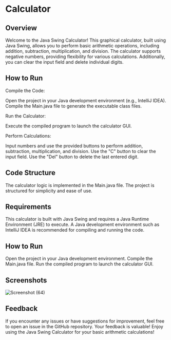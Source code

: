 # Calculator
## Overview
Welcome to the Java Swing Calculator! This graphical calculator, built using Java Swing, allows you to perform basic arithmetic operations, including addition, subtraction, multiplication, and division. 
The calculator supports negative numbers, providing flexibility for various calculations. Additionally, you can clear the input field and delete individual digits.

## How to Run
Compile the Code:

Open the project in your Java development environment (e.g., IntelliJ IDEA).
Compile the Main.java file to generate the executable class files.

Run the Calculator:

Execute the compiled program to launch the calculator GUI.

Perform Calculations:

Input numbers and use the provided buttons to perform addition, subtraction, multiplication, and division.
Use the "C" button to clear the input field.
Use the "Del" button to delete the last entered digit.

## Code Structure
The calculator logic is implemented in the Main.java file.
The project is structured for simplicity and ease of use.

## Requirements
This calculator is built with Java Swing and requires a Java Runtime Environment (JRE) to execute.
A Java development environment such as IntelliJ IDEA is recommended for compiling and running the code.

## How to Run
Open the project in your Java development environment.
Compile the Main.java file.
Run the compiled program to launch the calculator GUI.

## Screenshots
![Screenshot (64)](https://github.com/rvdxk/calculator/assets/136000622/4a9f559c-4f29-4280-8c14-48214912d166)

## Feedback
If you encounter any issues or have suggestions for improvement, feel free to open an issue in the GitHub repository. Your feedback is valuable!
Enjoy using the Java Swing Calculator for your basic arithmetic calculations!
